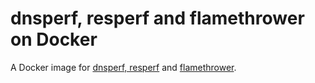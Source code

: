 # dnsperf, resperf and flamethrower on Docker

A Docker image for [dnsperf, resperf](https://github.com/DNS-OARC/dnsperf) and [flamethrower](https://github.com/DNS-OARC/flamethrower).
